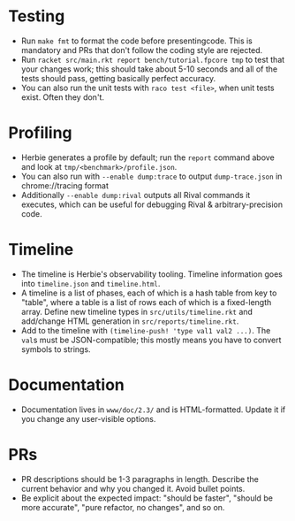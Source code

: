 
# Testing

- Run `make fmt` to format the code before presentingcode. This is
  mandatory and PRs that don't follow the coding style are rejected.
- Run `racket src/main.rkt report bench/tutorial.fpcore tmp` to test
  that your changes work; this should take about 5-10 seconds and all
  of the tests should pass, getting basically perfect accuracy.
- You can also run the unit tests with `raco test <file>`, when unit
  tests exist. Often they don't.

# Profiling

- Herbie generates a profile by default; run the `report` command
  above and look at `tmp/<benchmark>/profile.json`.
- You can also run with `--enable dump:trace` to output
  `dump-trace.json` in chrome://tracing format
- Additionally `--enable dump:rival` outputs all Rival commands it
  executes, which can be useful for debugging Rival &
  arbitrary-precision code.
  
# Timeline

- The timeline is Herbie's observability tooling. Timeline information
  goes into `timeline.json` and `timeline.html`.
- A timeline is a list of phases, each of which is a hash table from
  key to "table", where a table is a list of rows each of which is a
  fixed-length array. Define new timeline types in
  `src/utils/timeline.rkt` and add/change HTML generation in
  `src/reports/timeline.rkt`.
- Add to the timeline with `(timeline-push! 'type val1 val2 ...)`. The
  `val`s must be JSON-compatible; this mostly means you have to
  convert symbols to strings.

# Documentation

- Documentation lives in `www/doc/2.3/` and is HTML-formatted. Update
  it if you change any user-visible options.

# PRs

- PR descriptions should be 1-3 paragraphs in length. Describe the
  current behavior and why you changed it. Avoid bullet points.
- Be explicit about the expected impact: "should be faster", "should
  be more accurate", "pure refactor, no changes", and so on.
